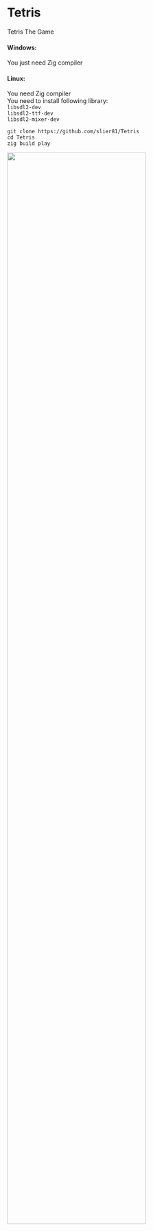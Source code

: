 # Tetris
Tetris The Game

#### Windows:  
You just need Zig compiler  


#### Linux:
You need Zig compiler  
You need to install following library:  
`libsdl2-dev`  
`libsdl2-ttf-dev`  
`libsdl2-mixer-dev`  


```
git clone https://github.com/slier81/Tetris  
cd Tetris  
zig build play  
```

<img src="https://i.imgur.com/42sautx.png" width="80%" height="80%">
